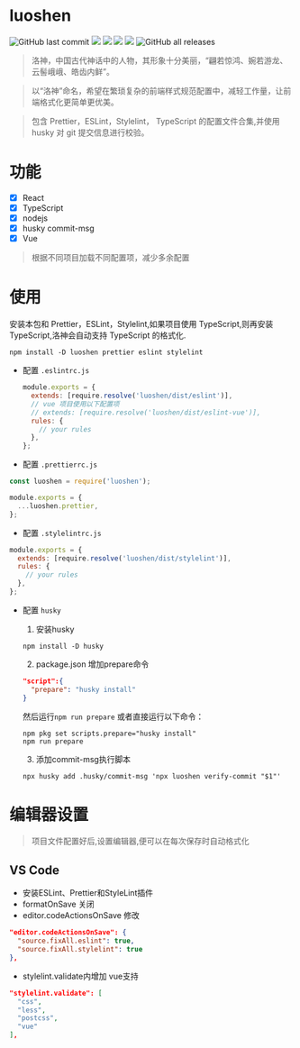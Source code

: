 # luoshen
![GitHub last commit](https://img.shields.io/github/last-commit/imchaoyu/luoshen)
![](https://img.shields.io/github/package-json/dependency-version/imchaoyu/luoshen/eslint?color=light&label=ESLint&logo=eslint&logoColor=purple)
![](https://img.shields.io/github/package-json/dependency-version/imchaoyu/luoshen/prettier?color=light&label=Prettier&logo=prettier)
![](https://img.shields.io/github/package-json/dependency-version/imchaoyu/luoshen/stylelint?color=light&logo=stylelint)
![](https://img.shields.io/github/package-json/dependency-version/imchaoyu/luoshen/@babel/core?color=light&logo=babel) 
![GitHub all releases](https://img.shields.io/github/downloads/imchaoyu/luoshen/total)

> 洛神，中国古代神话中的人物，其形象十分美丽，“翩若惊鸿、婉若游龙、云髻峨峨、皓齿内鲜”。

> 以“洛神”命名，希望在繁琐复杂的前端样式规范配置中，减轻工作量，让前端格式化更简单更优美。

> 包含 Prettier，ESLint，Stylelint， TypeScript 的配置文件合集,并使用 husky 对 git 提交信息进行校验。

# 功能

- [x] React
- [x] TypeScript
- [x] nodejs
- [x] husky commit-msg
- [x] Vue

> 根据不同项目加载不同配置项，减少多余配置

# 使用

安装本包和 Prettier，ESLint，Stylelint,如果项目使用 TypeScript,则再安装 TypeScript,洛神会自动支持 TypeScript 的格式化.

```shell
npm install -D luoshen prettier eslint stylelint
```

- 配置 `.eslintrc.js`

  ```javascript
  module.exports = {
    extends: [require.resolve('luoshen/dist/eslint')],
    // vue 项目使用以下配置项
    // extends: [require.resolve('luoshen/dist/eslint-vue')],
    rules: {
      // your rules
    },
  };
  ```

- 配置 `.prettierrc.js`

```javascript
const luoshen = require('luoshen');

module.exports = {
  ...luoshen.prettier,
};
```

- 配置 `.stylelintrc.js`

```javascript
module.exports = {
  extends: [require.resolve('luoshen/dist/stylelint')],
  rules: {
    // your rules
  },
};
```

- 配置 `husky`
  1. 安装husky
   
  ```shell
  npm install -D husky
  ```

  2. package.json 增加prepare命令
   
  ```json
  "script":{
    "prepare": "husky install"
  }
  ```
  然后运行`npm run prepare`
  或者直接运行以下命令：
  ```shell
  npm pkg set scripts.prepare="husky install"
  npm run prepare
  ```

  3. 添加commit-msg执行脚本
   
  ```shell
  npx husky add .husky/commit-msg 'npx luoshen verify-commit "$1"'
  ```

# 编辑器设置
> 项目文件配置好后,设置编辑器,便可以在每次保存时自动格式化
## VS Code
  - 安装ESLint、Prettier和StyleLint插件
  - formatOnSave 关闭
  - editor.codeActionsOnSave 修改 
  ```json
  "editor.codeActionsOnSave": {
    "source.fixAll.eslint": true,
    "source.fixAll.stylelint": true
  },
  ```
  - stylelint.validate内增加 vue支持
  ```json
  "stylelint.validate": [
    "css",
    "less",
    "postcss",
    "vue"
  ],
  ```
